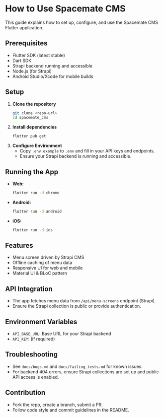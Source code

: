 # How to Use Spacemate CMS

This guide explains how to set up, configure, and use the Spacemate CMS Flutter application.

## Prerequisites
- Flutter SDK (latest stable)
- Dart SDK
- Strapi backend running and accessible
- Node.js (for Strapi)
- Android Studio/Xcode for mobile builds

## Setup
1. **Clone the repository**
   ```bash
   git clone <repo-url>
   cd spacemate_cms
   ```
2. **Install dependencies**
   ```bash
   flutter pub get
   ```
3. **Configure Environment**
   - Copy `.env.example` to `.env` and fill in your API keys and endpoints.
   - Ensure your Strapi backend is running and accessible.

## Running the App
- **Web:**
  ```bash
  flutter run -d chrome
  ```
- **Android:**
  ```bash
  flutter run -d android
  ```
- **iOS:**
  ```bash
  flutter run -d ios
  ```

## Features
- Menu screen driven by Strapi CMS
- Offline caching of menu data
- Responsive UI for web and mobile
- Material UI & BLoC pattern

## API Integration
- The app fetches menu data from `/api/menu-screens` endpoint (Strapi).
- Ensure the Strapi collection is public or provide authentication.

## Environment Variables
- `API_BASE_URL`: Base URL for your Strapi backend
- `API_KEY`: (if required)

## Troubleshooting
- See `docs/bugs.md` and `docs/failing_tests.md` for known issues.
- For backend 404 errors, ensure Strapi collections are set up and public API access is enabled.

## Contribution
- Fork the repo, create a branch, submit a PR.
- Follow code style and commit guidelines in the README.
